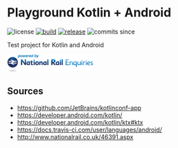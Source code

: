 # Playground Kotlin + Android
![license](https://img.shields.io/github/license/beercan1989/playground-kotlin-android.svg)
[![build](https://travis-ci.com/beercan1989/playground-kotlin-android.svg?branch=master)](https://travis-ci.com/beercan1989/playground-kotlin-android)
[![release](https://img.shields.io/github/release/beercan1989/playground-kotlin-android.svg)](https://github.com/beercan1989/playground-kotlin-android/releases)
![commits since](https://img.shields.io/github/commits-since/beercan1989/playground-kotlin-android/latest.svg)

Test project for Kotlin and Android  

![Powered by National Rail Enquiries](docs/NRE_Powered_logo_small.png "Powered by National Rail Enquiries")

## Sources
 - https://github.com/JetBrains/kotlinconf-app
 - https://developer.android.com/kotlin/
 - https://developer.android.com/kotlin/ktx#ktx
 - https://docs.travis-ci.com/user/languages/android/
 - http://www.nationalrail.co.uk/46391.aspx
